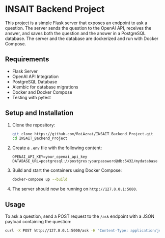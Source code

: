 # INSAIT Backend Project

This project is a simple Flask server that exposes an endpoint to ask a question. The server sends the question to the OpenAI API, receives the answer, and saves both the question and the answer in a PostgreSQL database. The server and the database are dockerized and run with Docker Compose.

## Requirements

- Flask Server
- OpenAI API Integration
- PostgreSQL Database
- Alembic for database migrations
- Docker and Docker Compose
- Testing with pytest

## Setup and Installation

1. Clone the repository:
    ```bash
    git clone https://github.com/RoiAzrai/INSAIT_Backend_Project.git
    cd INSAIT_Backend_Project
    ```

2. Create a `.env` file with the following content:
    ```
    OPENAI_API_KEY=your_openai_api_key
    DATABASE_URL=postgresql://postgres:yourpassword@db:5432/mydatabase
    ```

3. Build and start the containers using Docker Compose:
    ```bash
    docker-compose up --build
    ```

4. The server should now be running on `http://127.0.0.1:5000`.

## Usage

To ask a question, send a POST request to the `/ask` endpoint with a JSON payload containing the question:

```bash
curl -X POST http://127.0.0.1:5000/ask -H "Content-Type: application/json" -d "{\"question\": \"What is the capital of France?\"}"
